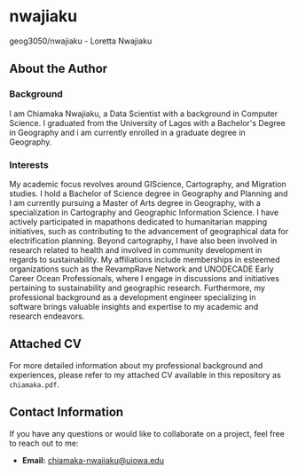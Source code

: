 # nwajiaku
geog3050/nwajiaku - Loretta Nwajiaku

## About the Author

### Background

I am Chiamaka Nwajiaku, a Data Scientist with a background in Computer Science. I graduated from the University of Lagos with a Bachelor's Degree in Geography and i am currently enrolled in a graduate degree in Geography. 

### Interests

My academic focus revolves around GIScience, Cartography, and Migration studies. I hold a Bachelor of Science degree in Geography and Planning and I am currently pursuing a Master of Arts degree in Geography, with a specialization in Cartography and Geographic Information Science.
 I have actively participated in mapathons dedicated to humanitarian mapping initiatives, such as contributing to the advancement of geographical data for electrification planning. Beyond cartography, I have also been involved in research related to health and involved in community development in regards to sustainability.
      My affiliations include memberships in esteemed organizations such as the RevampRave Network and UNODECADE Early Career Ocean Professionals, where I engage in discussions and initiatives pertaining to sustainability and geographic research.
     Furthermore, my professional background as a development engineer specializing in software brings valuable insights and expertise to my academic and research endeavors. 

## Attached CV

For more detailed information about my professional background and experiences, please refer to my attached CV available in this repository as `chiamaka.pdf`.

## Contact Information

If you have any questions or would like to collaborate on a project, feel free to reach out to me:

- **Email:** chiamaka-nwajiaku@uiowa.edu



